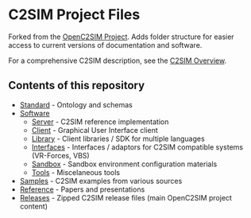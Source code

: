 # C2SIM Project Files

Forked from the [OpenC2SIM Project](https://github.com/OpenC2SIM/OpenC2SIM.github.io). Adds folder structure for easier access to current versions of documentation and software.

For a comprehensive C2SIM description, see the [C2SIM Overview](Reference/C2SIM-Overview1.pdf).

## Contents of this repository

* [Standard](Standard) - Ontology and schemas
* [Software](Software)
    * [Server](Software/Server) - C2SIM reference implementation
    * [Client](Software/Client) - Graphical User Interface client
    * [Library](Software/Library) - Client libraries / SDK for multiple languages
    * [Interfaces](Software/Interfaces) - Interfaces / adaptors for C2SIM compatible systems (VR-Forces, VBS)
    * [Sandbox](Software/Sandbox) - Sandbox environment configuration materials
    * [Tools](Software/Tools) - Miscelaneous tools
* [Samples](Samples) - C2SIM examples from various sources 
* [Reference](Reference) - Papers and presentations
* [Releases](Releases) - Zipped C2SIM release files (main OpenC2SIM project content)

